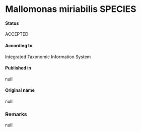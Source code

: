 Mallomonas miriabilis SPECIES
=======

#### Status
ACCEPTED

#### According to
Integrated Taxonomic Information System

#### Published in
null

#### Original name
null

### Remarks
null